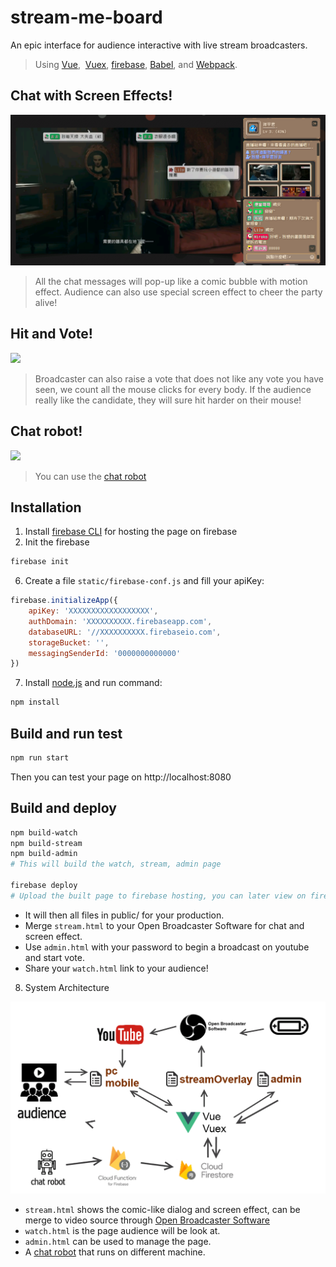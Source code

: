 # stream-me-board 

An epic interface for audience interactive with live stream broadcasters.
> Using [Vue](https://github.com/vuejs/vue),  [Vuex](https://github.com/vuejs/vuex),  [firebase](firebase.google.com), [Babel](http://babeljs.io/), and [Webpack](https://webpack.js.org/).

## Chat with Screen Effects!

<img src="doc/images/ScreenshotWatch.png?raw=true">

> All the chat messages will pop-up like a comic bubble with motion effect.
> Audience can also use special screen effect to cheer the party alive!

## Hit and Vote!

<img src='http://i.imgur.com/kqHG3su.png'>

> Broadcaster can also raise a vote that does not like any vote you have seen, we count all the mouse clicks for every body.
> If the audience really like the candidate, they will sure hit harder on their mouse!

## Chat robot!

<img src='http://i.imgur.com/SplxupV.jpg'>

> You can use the [chat robot](https://github.com/XiangPingJun/chat-robot)

## Installation

1. Install [firebase CLI](https://firebase.google.com/docs/hosting/quickstart) for hosting the page on firebase
2. Init the firebase

```sh
firebase init
```

6. Create a file `static/firebase-conf.js` and fill your apiKey:

```javascript
firebase.initializeApp({
	apiKey: 'XXXXXXXXXXXXXXXXXX',
	authDomain: 'XXXXXXXXXX.firebaseapp.com',
	databaseURL: '//XXXXXXXXXX.firebaseio.com',
	storageBucket: '',
	messagingSenderId: '0000000000000'
})
```

7. Install [node.js](https://nodejs.org/) and run command:

```sh
npm install
```

## Build and run test
```sh
npm run start
```
Then you can test your page on http://localhost:8080

## Build and deploy

```sh
npm build-watch
npm build-stream
npm build-admin
# This will build the watch, stream, admin page

firebase deploy
# Upload the built page to firebase hosting, you can later view on firebase
```

* It will then all files in public/ for your production.
* Merge `stream.html` to your Open Broadcaster Software for chat and screen effect.
* Use `admin.html` with your password to begin a broadcast on youtube and start vote.
* Share your `watch.html` link to your audience!

8. System Architecture

<img src="doc/images/SystemArchitecture.png?raw=true">

* `stream.html` shows the comic-like dialog and screen effect, can be merge to video source through [Open Broadcaster Software](https://obsproject.com/)
* `watch.html` is the page audience will be look at.
* `admin.html` can be used to manage the page.
* A [chat robot](https://github.com/XiangPingJun/chat-robot) that runs on different machine.
